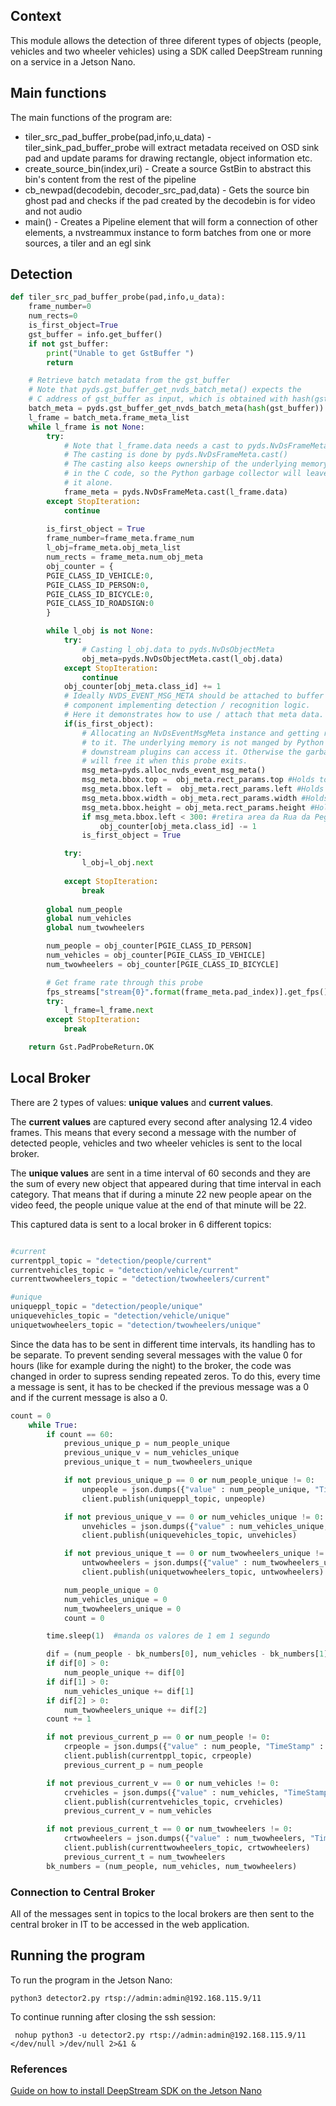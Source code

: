 ## Context

This module allows the detection of three diferent types of objects (people, vehicles and two wheeler vehicles) using a SDK called DeepStream running on a service in a Jetson Nano.


## Main functions
The main functions of the program are:
 - tiler_src_pad_buffer_probe(pad,info,u_data) - tiler_sink_pad_buffer_probe  will extract metadata received on OSD sink pad and update params for drawing rectangle, object information etc.
 - create_source_bin(index,uri) - Create a source GstBin to abstract this bin's content from the rest of the pipeline
 - cb_newpad(decodebin, decoder_src_pad,data) - Gets the source bin ghost pad and checks if the pad created by the decodebin is for video and not audio
 - main() - Creates a Pipeline element that will form a connection of other elements, a nvstreammux instance to form batches from one or more sources, a tiler and an egl sink

## Detection

```python
def tiler_src_pad_buffer_probe(pad,info,u_data):
    frame_number=0
    num_rects=0
    is_first_object=True
    gst_buffer = info.get_buffer()
    if not gst_buffer:
        print("Unable to get GstBuffer ")
        return

    # Retrieve batch metadata from the gst_buffer
    # Note that pyds.gst_buffer_get_nvds_batch_meta() expects the
    # C address of gst_buffer as input, which is obtained with hash(gst_buffer)
    batch_meta = pyds.gst_buffer_get_nvds_batch_meta(hash(gst_buffer))
    l_frame = batch_meta.frame_meta_list
    while l_frame is not None:
        try:
            # Note that l_frame.data needs a cast to pyds.NvDsFrameMeta
            # The casting is done by pyds.NvDsFrameMeta.cast()
            # The casting also keeps ownership of the underlying memory
            # in the C code, so the Python garbage collector will leave
            # it alone.
            frame_meta = pyds.NvDsFrameMeta.cast(l_frame.data)
        except StopIteration:
            continue
        
        is_first_object = True
        frame_number=frame_meta.frame_num
        l_obj=frame_meta.obj_meta_list
        num_rects = frame_meta.num_obj_meta
        obj_counter = {
        PGIE_CLASS_ID_VEHICLE:0,
        PGIE_CLASS_ID_PERSON:0,
        PGIE_CLASS_ID_BICYCLE:0,
        PGIE_CLASS_ID_ROADSIGN:0
        }

        while l_obj is not None:
            try:
                # Casting l_obj.data to pyds.NvDsObjectMeta
                obj_meta=pyds.NvDsObjectMeta.cast(l_obj.data)
            except StopIteration:
                continue
            obj_counter[obj_meta.class_id] += 1
            # Ideally NVDS_EVENT_MSG_META should be attached to buffer by the
            # component implementing detection / recognition logic.
            # Here it demonstrates how to use / attach that meta data.
            if(is_first_object):
                # Allocating an NvDsEventMsgMeta instance and getting reference
                # to it. The underlying memory is not manged by Python so that
                # downstream plugins can access it. Otherwise the garbage collector
                # will free it when this probe exits.
                msg_meta=pyds.alloc_nvds_event_msg_meta()
                msg_meta.bbox.top =  obj_meta.rect_params.top #Holds top coordinate of the box in pixels
                msg_meta.bbox.left =  obj_meta.rect_params.left #Holds left coordinate of the box in pixels
                msg_meta.bbox.width = obj_meta.rect_params.width #Holds width of the box in pixels.
                msg_meta.bbox.height = obj_meta.rect_params.height #Holds height of the box in pixels
                if msg_meta.bbox.left < 300: #retira area da Rua da Pega
                    obj_counter[obj_meta.class_id] -= 1
                is_first_object = True

            try:
                l_obj=l_obj.next
            
            except StopIteration:
                break
        
        global num_people
        global num_vehicles
        global num_twowheelers

        num_people = obj_counter[PGIE_CLASS_ID_PERSON]
        num_vehicles = obj_counter[PGIE_CLASS_ID_VEHICLE]
        num_twowheelers = obj_counter[PGIE_CLASS_ID_BICYCLE]

        # Get frame rate through this probe
        fps_streams["stream{0}".format(frame_meta.pad_index)].get_fps()
        try:
            l_frame=l_frame.next
        except StopIteration:
            break

    return Gst.PadProbeReturn.OK
```

## Local Broker

There are 2 types of values: **unique values** and **current values**. 

The **current values** are captured every second after analysing 12.4 video frames. This means that every second a message with the number of detected people, vehicles and two wheeler vehicles is sent to the local broker. 

The **unique values** are sent in a time interval of 60 seconds and they are the sum of every new object that appeared during that time interval in each category. That means that if during a minute 22 new people apear on the video feed, the people unique value at the end of that minute will be 22.

This captured data is sent to a local broker in 6 different topics:

```python

#current
currentppl_topic = "detection/people/current"
currentvehicles_topic = "detection/vehicle/current"
currenttwowheelers_topic = "detection/twowheelers/current"

#unique
uniqueppl_topic = "detection/people/unique"
uniquevehicles_topic = "detection/vehicle/unique"
uniquetwowheelers_topic = "detection/twowheelers/unique"
```

Since the data has to be sent in different time intervals, its handling has to be separate. To prevent sending several messages with the value 0 for hours (like for example during the night) to the broker, the code was changed in order to supress sending repeated zeros. To do this, every time a message is sent, it has to be checked if the previous message was a 0 and if the current message is also a 0.

```python
count = 0
    while True:
        if count == 60:
            previous_unique_p = num_people_unique
            previous_unique_v = num_vehicles_unique
            previous_unique_t = num_twowheelers_unique

            if not previous_unique_p == 0 or num_people_unique != 0:
                unpeople = json.dumps({"value" : num_people_unique, "TimeStamp" : time.time()})
                client.publish(uniqueppl_topic, unpeople)

            if not previous_unique_v == 0 or num_vehicles_unique != 0:
                unvehicles = json.dumps({"value" : num_vehicles_unique, "TimeStamp" : time.time()})
                client.publish(uniquevehicles_topic, unvehicles)

            if not previous_unique_t == 0 or num_twowheelers_unique != 0:
                untwowheelers = json.dumps({"value" : num_twowheelers_unique, "TimeStamp" : time.time()})
                client.publish(uniquetwowheelers_topic, untwowheelers)

            num_people_unique = 0
            num_vehicles_unique = 0
            num_twowheelers_unique = 0
            count = 0

        time.sleep(1)  #manda os valores de 1 em 1 segundo

        dif = (num_people - bk_numbers[0], num_vehicles - bk_numbers[1], num_twowheelers - bk_numbers[2])
        if dif[0] > 0:
            num_people_unique += dif[0]
        if dif[1] > 0:
            num_vehicles_unique += dif[1]
        if dif[2] > 0:
            num_twowheelers_unique += dif[2]
        count += 1

        if not previous_current_p == 0 or num_people != 0:
            crpeople = json.dumps({"value" : num_people, "TimeStamp" : time.time()})
            client.publish(currentppl_topic, crpeople)
            previous_current_p = num_people

        if not previous_current_v == 0 or num_vehicles != 0:
            crvehicles = json.dumps({"value" : num_vehicles, "TimeStamp" : time.time()})
            client.publish(currentvehicles_topic, crvehicles)
            previous_current_v = num_vehicles

        if not previous_current_t == 0 or num_twowheelers != 0:
            crtwowheelers = json.dumps({"value" : num_twowheelers, "TimeStamp" : time.time()})
            client.publish(currenttwowheelers_topic, crtwowheelers)
            previous_current_t = num_twowheelers
        bk_numbers = (num_people, num_vehicles, num_twowheelers)
```

### Connection to Central Broker

All of the messages sent in topics to the local brokers are then sent to the central broker in IT to be accessed in the web application.

## Running the program

To run the program in the Jetson Nano:
```
python3 detector2.py rtsp://admin:admin@192.168.115.9/11
```

To continue running after closing the ssh session:
```
 nohup python3 -u detector2.py rtsp://admin:admin@192.168.115.9/11 </dev/null >/dev/null 2>&1 &
```

### References



[Guide on how to install DeepStream SDK on the Jetson Nano](https://docs.nvidia.com/metropolis/deepstream/dev-guide/text/DS_Quickstart.html)
